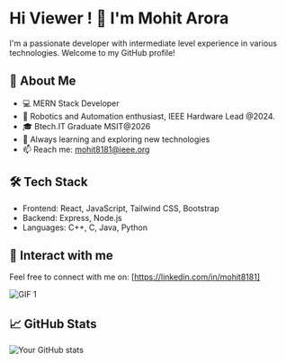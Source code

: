 # Hi Viewer ! 👋 I'm Mohit Arora

I'm a passionate developer with intermediate level experience in various technologies. Welcome to my GitHub profile!

## 🚀 About Me

- 💻 MERN Stack Developer
- 🤖 Robotics and Automation enthusiast, IEEE Hardware Lead @2024.
- 🎓 Btech.IT Graduate MSIT@2026
- 🌱 Always learning and exploring new technologies
- 📫 Reach me: [mohit8181@ieee.org](mailto:mohit8181@ieee.org)

## 🛠️ Tech Stack

- Frontend: React, JavaScript, Tailwind CSS, Bootstrap
- Backend: Express, Node.js
- Languages: C++, C, Java, Python


## 🌟 Interact with me

Feel free to connect with me on: [https://linkedin.com/in/mohit8181]

![GIF 1]([link-to-gif-1.gif](https://lottie.host/embed/a82091e2-5d95-4bbe-83ec-da1d6da68fe4/fN8nEakOgc.json))

## 📈 GitHub Stats

![Your GitHub stats](https://github-readme-stats.vercel.app/api?username=mohitarora8181&show_icons=true&theme=radical)

